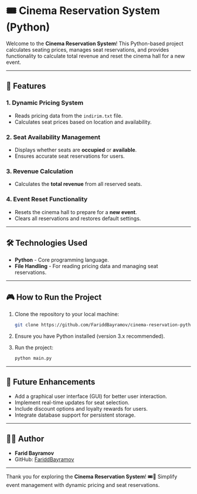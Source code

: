 # 🎟️ Cinema Reservation System (Python)

Welcome to the **Cinema Reservation System**! This Python-based project calculates seating prices, manages seat reservations, and provides functionality to calculate total revenue and reset the cinema hall for a new event.

---

## 🚀 Features

### 1. **Dynamic Pricing System**
- Reads pricing data from the `indirim.txt` file.
- Calculates seat prices based on location and availability.

### 2. **Seat Availability Management**
- Displays whether seats are **occupied** or **available**.
- Ensures accurate seat reservations for users.

### 3. **Revenue Calculation**
- Calculates the **total revenue** from all reserved seats.

### 4. **Event Reset Functionality**
- Resets the cinema hall to prepare for a **new event**.
- Clears all reservations and restores default settings.

---

## 🛠️ Technologies Used

- **Python** - Core programming language.
- **File Handling** - For reading pricing data and managing seat reservations.

---

## 🎮 How to Run the Project

1. Clone the repository to your local machine:
   ```bash
   git clone https://github.com/FariddBayramov/cinema-reservation-python.git
   ```

2. Ensure you have Python installed (version 3.x recommended).

3. Run the project:
   ```bash
   python main.py
   ```


---

## 🎯 Future Enhancements

- Add a graphical user interface (GUI) for better user interaction.
- Implement real-time updates for seat selection.
- Include discount options and loyalty rewards for users.
- Integrate database support for persistent storage.

---

## 🧑‍💻 Author

- **Farid Bayramov**
- GitHub: [FariddBayramov](https://github.com/FariddBayramov)

---

Thank you for exploring the **Cinema Reservation System**! 🎟️🍿 Simplify event management with dynamic pricing and seat reservations.

